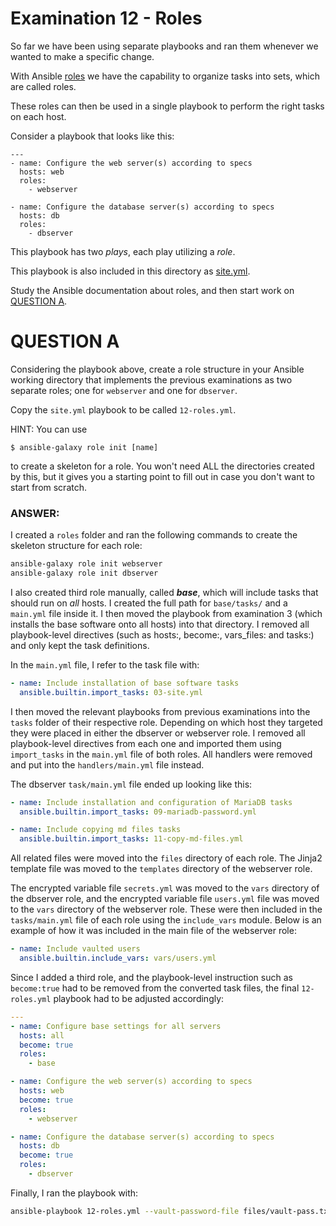 # Examination 12 - Roles

So far we have been using separate playbooks and ran them whenever we wanted to make
a specific change.

With Ansible [roles](https://docs.ansible.com/ansible/latest/playbook_guide/playbooks_reuse_roles.html) we
have the capability to organize tasks into sets, which are called roles.

These roles can then be used in a single playbook to perform the right tasks on each host.

Consider a playbook that looks like this:

    ---
    - name: Configure the web server(s) according to specs
      hosts: web
      roles:
        - webserver

    - name: Configure the database server(s) according to specs
      hosts: db
      roles:
        - dbserver

This playbook has two _plays_, each play utilizing a _role_.

This playbook is also included in this directory as [site.yml](site.yml).

Study the Ansible documentation about roles, and then start work on [QUESTION A](#question-a).

# QUESTION A

Considering the playbook above, create a role structure in your Ansible working directory
that implements the previous examinations as two separate roles; one for `webserver`
and one for `dbserver`.

Copy the `site.yml` playbook to be called `12-roles.yml`.

HINT: You can use

    $ ansible-galaxy role init [name]

to create a skeleton for a role. You won't need ALL the directories created by this,
but it gives you a starting point to fill out in case you don't want to start from scratch.

### ANSWER: 

I created a `roles` folder and ran the following commands to create the skeleton structure for each role:
```bash
ansible-galaxy role init webserver
ansible-galaxy role init dbserver
```

I also created third role manually, called ***base***, which will include tasks that should run on *all* hosts. I created the full path for `base/tasks/` and a `main.yml` file inside it. I then moved the playbook from examination 3 (which installs the base software onto all hosts) into that directory. I removed all playbook-level directives (such as hosts:, become:, vars_files: and tasks:) and only kept the task definitions.

In the `main.yml` file, I refer to the task file with:
```yaml
- name: Include installation of base software tasks
  ansible.builtin.import_tasks: 03-site.yml
```

I then moved the relevant playbooks from previous examinations into the `tasks` folder of their respective role. Depending on which host they targeted they were placed in either the dbserver or webserver role. I removed all playbook-level directives from each one and imported them using `import_tasks` in the `main.yml` file of both roles. All handlers were removed and put into the  `handlers/main.yml` file instead.

The dbserver `task/main.yml` file ended up looking like this:
```yaml
- name: Include installation and configuration of MariaDB tasks
  ansible.builtin.import_tasks: 09-mariadb-password.yml

- name: Include copying md files tasks
  ansible.builtin.import_tasks: 11-copy-md-files.yml
```

All related files were moved into the `files` directory of each role. The Jinja2 template file was moved to the `templates` directory of the webserver role.

The encrypted variable file `secrets.yml` was moved to the `vars` directory of the dbserver role, and the encrypted variable file `users.yml` file was moved to the `vars` directory of the webserver role. These were then included in the `tasks/main.yml` file of each role using the `include_vars` module. Below is an example of how it was included in the main file of the webserver role:
```yaml
- name: Include vaulted users
  ansible.builtin.include_vars: vars/users.yml
```

Since I added a third role, and the playbook-level instruction such as `become:true` had to be removed from the converted task files, the final `12-roles.yml` playbook had to be adjusted accordingly:
```yaml
---
- name: Configure base settings for all servers
  hosts: all
  become: true
  roles:
    - base

- name: Configure the web server(s) according to specs
  hosts: web
  become: true
  roles:
    - webserver

- name: Configure the database server(s) according to specs
  hosts: db
  become: true
  roles:
    - dbserver
```

Finally, I ran the playbook with:
```bash
ansible-playbook 12-roles.yml --vault-password-file files/vault-pass.txt
```